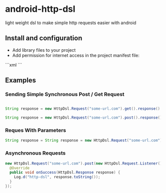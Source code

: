 android-http-dsl
================

light weight dsl to make simple http requests easier with android

<h2>Install and configuration</h2>
<ul>
<li>
  Add library files to your project
</li>
<li>
  Add permission for internet access in the project manifest file:
</li>

</ul>
```xml
<uses-permission android:name="android.permission.INTERNET" />
```



<h2>Examples</h2>

<h3>
  Sending Simple Synchronous Post / Get Request
</h3>

```java

String response = new HttpDsl.Request("some-url.com").get().response().toString(); // get request

String response = new HttpDsl.Request("some-url.com").post().response().toString(); // post request
```

<h3>
  Reques With Parameters
</h3>

```java
String response = String response = new HttpDsl.Request("some-url.com").param("id","32").get().response().toString();
```

<h3>
  Asynchronous Requests
</h3>

```java
new HttpDsl.Request("some-url.com").post(new HttpDsl.Request.Listener() {
  @Override
  public void onSuccess(HttpDsl.Response response) {
    Log.d("http-dsl", response.toString());
  }
});
```
